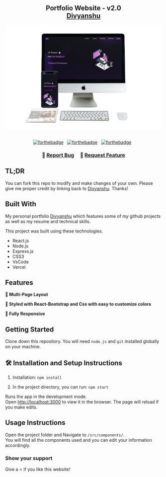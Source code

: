 <h2 align="center">
  Portfolio Website - v2.0<br/>
  <a href="https://divyanshu-thedivyanshu.vercel.app/" target="_blank">Divyanshu</a>
</h2>
<div align="center">
  <img alt="Demo" src="./Images/readme-img1.png" />
</div>

<br/>

<center>

[![forthebadge](https://forthebadge.com/images/badges/built-with-love.svg)](https://forthebadge.com) &nbsp;
[![forthebadge](https://forthebadge.com/images/badges/made-with-javascript.svg)](https://forthebadge.com) &nbsp;
[![forthebadge](https://forthebadge.com/images/badges/open-source.svg)](https://forthebadge.com) &nbsp;

</center>

<h3 align="center">
    🔹
    <a href="https://github.com/thedivyanshu/Myportfolio/issues">Report Bug</a> &nbsp; &nbsp;
    🔹
    <a href="https://github.com/thedivyanshu/Myportfolio/issues">Request Feature</a>
</h3>

## TL;DR

You can fork this repo to modify and make changes of your own. Please give me proper credit by linking back to [Divyanshu](https://github.com/thedivyanshu/Myportfolio). Thanks!

## Built With

My personal portfolio <a href="" target="_blank">Divyanshu</a> which features some of my github projects as well as my resume and technical skills.<br/>

This project was built using these technologies.

- React.js
- Node.js
- Express.js
- CSS3
- VsCode
- Vercel

## Features

**📖 Multi-Page Layout**

**🎨 Styled with React-Bootstrap and Css with easy to customize colors**

**📱 Fully Responsive**

## Getting Started

Clone down this repository. You will need `node.js` and `git` installed globally on your machine.

## 🛠 Installation and Setup Instructions

1. Installation: `npm install`

2. In the project directory, you can run: `npm start`

Runs the app in the development mode.\
Open [http://localhost:3000](http://localhost:3000) to view it in the browser.
The page will reload if you make edits.

## Usage Instructions

Open the project folder and Navigate to `/src/components/`. <br/>
You will find all the components used and you can edit your information accordingly.

### Show your support

Give a ⭐ if you like this website!

